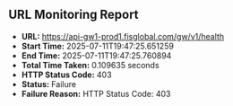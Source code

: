 ## URL Monitoring Report

- **URL:** https://api-gw1-prod1.fisglobal.com/gw/v1/health
- **Start Time:** 2025-07-11T19:47:25.651259
- **End Time:** 2025-07-11T19:47:25.760894
- **Total Time Taken:** 0.109635 seconds
- **HTTP Status Code:** 403
- **Status:** Failure
- **Failure Reason:** HTTP Status Code: 403
